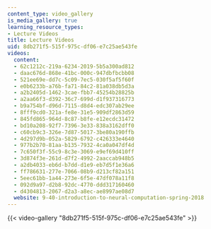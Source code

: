 ```yaml
---
content_type: video_gallery
is_media_gallery: true
learning_resource_types:
- Lecture Videos
title: Lecture Videos
uid: 8db271f5-515f-975c-df06-e7c25ae543fe
videos:
  content:
  - 62c1212c-219a-6234-2019-5b5a300ad812
  - daac676d-868e-41bc-000c-947dbfbcbb08
  - 521ee69e-dd7c-5c09-7ec5-030f5af5f60f
  - e0b6233b-a76b-fa71-84c2-81a038db5d3a
  - a2b2405d-1462-3cae-fbb7-45254b28825b
  - a2aa66f3-d392-36c7-699d-d1f937316773
  - b9a754bf-d96d-7115-d8d4-edc307ab29ee
  - 8fff9cd0-321a-fe8e-31e5-909df2863d59
  - 845fd865-964d-8c87-b8fe-e12ecdc31472
  - bd10a208-92f7-7396-3e33-838a3162dff0
  - c60cb9c3-326e-7d87-5017-3be80a190ffb
  - 4d297d9b-052a-5829-6792-c426333e4640
  - 977b2b70-81aa-b135-7932-4ca0a047df4d
  - 7c650f3f-55c9-8c3e-3069-e9ef69d410ff
  - 3d874f3e-261d-d7f2-4992-2aaccab948b5
  - a2db4033-eb6d-b7dd-d1e9-eb7d5f1e36a6
  - ff786631-277e-7066-08b9-d213cf82a151
  - 5eec61bb-1a44-273e-6f5e-47df078a11f8
  - 092d9a97-d2b8-92dc-4770-ddd317160460
  - d4304813-2067-d2a3-a8ec-ae8997ae08d7
  website: 9-40-introduction-to-neural-computation-spring-2018
---
```



{{< video-gallery "8db271f5-515f-975c-df06-e7c25ae543fe" >}}

